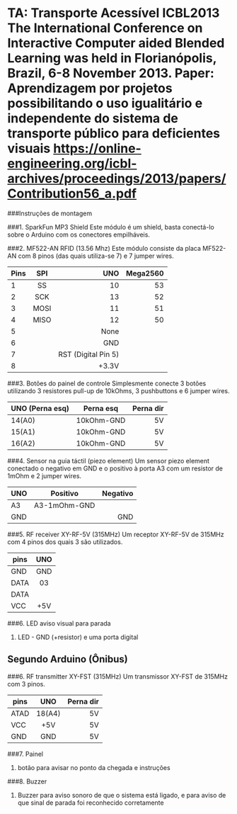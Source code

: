 TA: Transporte Acessível
ICBL2013
The International Conference on Interactive Computer aided Blended Learning was held in Florianópolis, Brazil, 6-8 November 2013.
Paper: Aprendizagem por projetos possibilitando o uso igualitário e independente do sistema de transporte público para deficientes visuais
https://online-engineering.org/icbl-archives/proceedings/2013/papers/Contribution56_a.pdf
========================================================================
###Instruções de montagem

###1. SparkFun MP3 Shield
Este módulo é um shield, basta conectá-lo sobre o Arduino com os conectores empilháveis.

###2. MF522-AN RFID (13.56 Mhz)
Este módulo consiste da placa MF522-AN com 8 pinos (das quais utiliza-se 7) e 7 jumper wires. 

| Pins | SPI      | UNO  | Mega2560    |
| ---- |:--------:| ----:| --------:   |
| 1    | SS       |  10  |  53         |
| 2    | SCK      |  13  |  52         |
| 3    | MOSI     |  11  |  51         |
| 4    | MISO     |  12  |  50         |
| 5    |          | None               |
| 6    |          | GND                |
| 7    |          | RST (Digital Pin 5)|
| 8    |          | +3.3V              |

###3. Botões do painel de controle
Simplesmente conecte 3 botões utilizando 3 resistores pull-up de 10kOhms, 3 pushbuttons e 6 jumper wires.

| UNO (Perna esq) | Perna esq | Perna dir |
| ---- |:--------:| ----:|
|14(A0)| 10kOhm-GND   |  5V  |
|15(A1)| 10kOhm-GND   |  5V  |
|16(A2)| 10kOhm-GND   |  5V  |

###4. Sensor na guia táctil (piezo element)
Um sensor piezo element conectado o negativo em GND e o positivo à porta A3 com um resistor de 1mOhm e 2 jumper wires.

| UNO  | Positivo | Negativo|
| ---- |:--------:| ----:|
| A3   | A3-1mOhm-GND |     |
| GND  |             |  GND  |

###5. RF receiver XY-RF-5V (315MHz)
Um receptor XY-RF-5V de 315MHz com 4 pinos dos quais 3 são utilizados.

| pins | UNO |
| ---- |:---:|
| GND  | GND |
| DATA | 03  |
| DATA |     |
| VCC  | +5V |

###6. LED aviso visual para parada
1. LED -  GND (+resistor) e uma porta digital

## Segundo Arduino (Ônibus)
###6. RF transmitter XY-FST (315MHz)
Um transmissor XY-FST de 315MHz com 3 pinos.

| pins | UNO  | Perna dir |
| ---- |:--------:| ----:|
| ATAD | 18(A4)   |  5V  |
| VCC  | +5V   |  5V  |
| GND  | GND   |  5V  |


###7. Painel

1. botão para avisar no ponto da chegada e instruções

###8. Buzzer

1. Buzzer para aviso sonoro de que o sistema está ligado, e para aviso de que sinal de parada foi reconhecido corretamente

